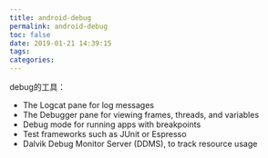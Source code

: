 ```yaml
---
title: android-debug
permalink: android-debug
toc: false
date: 2019-01-21 14:39:15
tags:
categories:
---
```


debug的工具：
- The Logcat pane for log messages
- The Debugger pane for viewing frames, threads, and variables
- Debug mode for running apps with breakpoints
- Test frameworks such as JUnit or Espresso
- Dalvik Debug Monitor Server (DDMS), to track resource usage